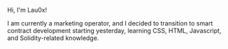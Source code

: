 Hi, I'm Lau0x!

I am currently a marketing operator, and I decided to transition to smart contract development starting yesterday, learning CSS, HTML, Javascript, and Solidity-related knowledge.
